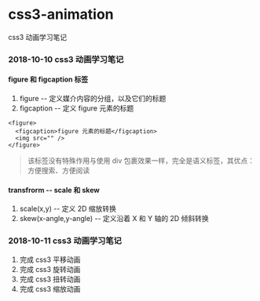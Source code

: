 # css3-animation
css3 动画学习笔记

### 2018-10-10 css3 动画学习笔记

#### figure 和 figcaption 标签

1. figure -- 定义媒介内容的分组，以及它们的标题
2. figcaption -- 定义 figure 元素的标题

```
<figure>
  <figcaption>figure 元素的标题</figcaption>
  <img src="" />
</figure>
```

>该标签没有特殊作用与使用 div 包裹效果一样，完全是语义标签，其优点：方便搜索、方便阅读

#### transfrorm -- scale 和 skew

1. scale(x,y) --  定义 2D 缩放转换
2. skew(x-angle,y-angle) -- 定义沿着 X 和 Y 轴的 2D 倾斜转换

### 2018-10-11 css3 动画学习笔记

1. 完成 css3 平移动画
2. 完成 css3 旋转动画
3. 完成 css3 扭转动画
4. 完成 css3 缩放动画
